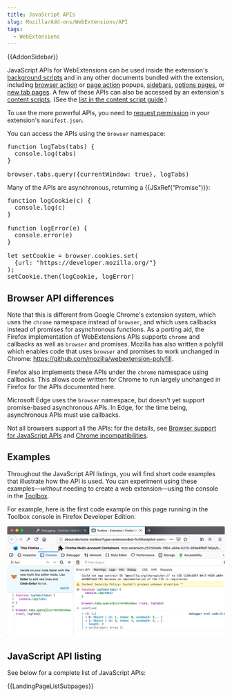 ```yaml
---
title: JavaScript APIs
slug: Mozilla/Add-ons/WebExtensions/API
tags:
  - WebExtensions
---
```

<div>{{AddonSidebar}}</div>

<p><span class="seoSummary">JavaScript APIs for WebExtensions</span> can be used inside the extension's <a href="/en-US/docs/Mozilla/Add-ons/WebExtensions/Anatomy_of_a_WebExtension#background_scripts">background scripts</a> and in any other documents bundled with the extension, including <a href="/en-US/docs/Mozilla/Add-ons/WebExtensions/user_interface/Browser_action">browser action</a> or <a href="/en-US/docs/Mozilla/Add-ons/WebExtensions/user_interface/Page_actions">page action</a> popups, <a href="/en-US/docs/Mozilla/Add-ons/WebExtensions/user_interface/Sidebars">sidebars</a>, <a href="/en-US/docs/Mozilla/Add-ons/WebExtensions/user_interface/Options_pages">options pages</a>, or <a href="/en-US/docs/Mozilla/Add-ons/WebExtensions/manifest.json/chrome_url_overrides">new tab pages</a>. A few of these APIs can also be accessed by an extension's <a href="/en-US/docs/Mozilla/Add-ons/WebExtensions/Anatomy_of_a_WebExtension#content_scripts">content scripts</a>. (See the <a href="/en-US/docs/Mozilla/Add-ons/WebExtensions/Content_scripts#webextension_apis">list in the content script guide</a>.)</p>

<p>To use the more powerful APIs, you need to <a href="/en-US/docs/Mozilla/Add-ons/WebExtensions/manifest.json/permissions">request permission</a> in your extension's <code>manifest.json</code>.</p>

<p>You can access the APIs using the <code>browser</code> namespace:</p>

<pre class="brush: js">function logTabs(tabs) {
  console.log(tabs)
}

browser.tabs.query({currentWindow: true}, logTabs)</pre>

<p>Many of the APIs are asynchronous, returning a {{JSxRef("Promise")}}:</p>

<pre class="brush: js">function logCookie(c) {
  console.log(c)
}

function logError(e) {
  console.error(e)
}

let setCookie = browser.cookies.set(
  {url: &quot;https://developer.mozilla.org/&quot;}
);
setCookie.then(logCookie, logError)</pre>

<h2 id="Browser_API_differences">Browser API differences</h2>

<p>Note that this is different from Google Chrome's extension system, which uses the <code>chrome</code> namespace instead of <code>browser</code>, and which uses callbacks instead of promises for asynchronous functions. As a porting aid, the Firefox implementation of WebExtensions APIs supports <code>chrome</code> and callbacks as well as <code>browser</code> and promises. Mozilla has also written a polyfill which enables code that uses <code>browser</code> and promises to work unchanged in Chrome: <a class="external external-icon" href="https://github.com/mozilla/webextension-polyfill">https://github.com/mozilla/webextension-polyfill</a>.</p>

<p>Firefox also implements these APIs under the <code>chrome</code> namespace using callbacks. This allows code written for Chrome to run largely unchanged in Firefox for the APIs documented here.</p>

<p>Microsoft Edge uses the <code>browser</code> namespace, but doesn't yet support promise-based asynchronous APIs. In Edge, for the time being, asynchronous APIs must use callbacks.</p>

<p>Not all browsers support all the APIs: for the details, see <a href="/en-US/docs/Mozilla/Add-ons/WebExtensions/Browser_support_for_JavaScript_APIs">Browser support for JavaScript APIs</a> and <a href="/en-US/docs/Mozilla/Add-ons/WebExtensions/Chrome_incompatibilities">Chrome incompatibilities</a>.</p>

<h2 id="Examples">Examples </h2>

<p>Throughout the JavaScript API listings, you will find short code examples that illustrate how the API is used. You can experiment using these examples—<em>without</em> needing to create a web extension—using the console in the <a href="https://extensionworkshop.com/documentation/develop/debugging/#developer-tools-toolbox">Toolbox</a>.</p>

<p>For example, here is the first code example on this page running in the Toolbox console in Firefox Developer Edition:</p>

<p><img alt="Illustration of a snippet of web extension code run from the console in the Toolbox" src="javascript_exercised_in_console.jpg"></p>

<h2 id="JavaScript_API_listing">JavaScript API listing</h2>

<p>See below for a complete list of JavaScript APIs:</p>

<div>{{LandingPageListSubpages}}</div>

